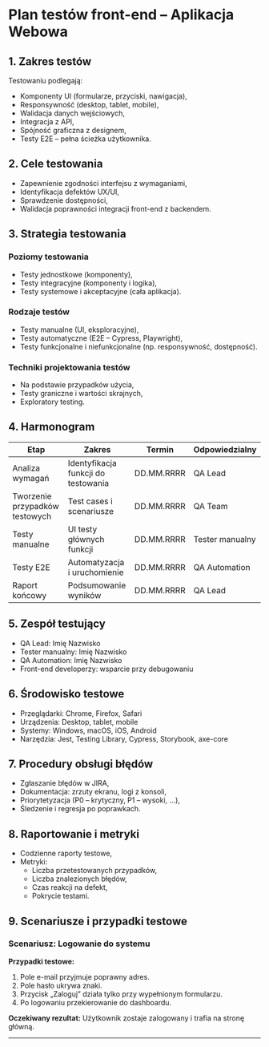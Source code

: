 # Plan testów front-end – Aplikacja Webowa

## 1. Zakres testów

Testowaniu podlegają:
- Komponenty UI (formularze, przyciski, nawigacja),
- Responsywność (desktop, tablet, mobile),
- Walidacja danych wejściowych,
- Integracja z API,
- Spójność graficzna z designem,
- Testy E2E – pełna ścieżka użytkownika.

## 2. Cele testowania

- Zapewnienie zgodności interfejsu z wymaganiami,
- Identyfikacja defektów UX/UI,
- Sprawdzenie dostępności,
- Walidacja poprawności integracji front-end z backendem.

## 3. Strategia testowania

### Poziomy testowania
- Testy jednostkowe (komponenty),
- Testy integracyjne (komponenty i logika),
- Testy systemowe i akceptacyjne (cała aplikacja).

### Rodzaje testów
- Testy manualne (UI, eksploracyjne),
- Testy automatyczne (E2E – Cypress, Playwright),
- Testy funkcjonalne i niefunkcjonalne (np. responsywność, dostępność).

### Techniki projektowania testów
- Na podstawie przypadków użycia,
- Testy graniczne i wartości skrajnych,
- Exploratory testing.

## 4. Harmonogram

| Etap | Zakres | Termin | Odpowiedzialny |
|------|--------|--------|----------------|
| Analiza wymagań | Identyfikacja funkcji do testowania | DD.MM.RRRR | QA Lead |
| Tworzenie przypadków testowych | Test cases i scenariusze | DD.MM.RRRR | QA Team |
| Testy manualne | UI testy głównych funkcji | DD.MM.RRRR | Tester manualny |
| Testy E2E | Automatyzacja i uruchomienie | DD.MM.RRRR | QA Automation |
| Raport końcowy | Podsumowanie wyników | DD.MM.RRRR | QA Lead |

## 5. Zespół testujący

- QA Lead: Imię Nazwisko
- Tester manualny: Imię Nazwisko
- QA Automation: Imię Nazwisko
- Front-end developerzy: wsparcie przy debugowaniu

## 6. Środowisko testowe

- Przeglądarki: Chrome, Firefox, Safari
- Urządzenia: Desktop, tablet, mobile
- Systemy: Windows, macOS, iOS, Android
- Narzędzia: Jest, Testing Library, Cypress, Storybook, axe-core

## 7. Procedury obsługi błędów

- Zgłaszanie błędów w JIRA,
- Dokumentacja: zrzuty ekranu, logi z konsoli,
- Priorytetyzacja (P0 – krytyczny, P1 – wysoki, ...),
- Śledzenie i regresja po poprawkach.

## 8. Raportowanie i metryki

- Codzienne raporty testowe,
- Metryki:
  - Liczba przetestowanych przypadków,
  - Liczba znalezionych błędów,
  - Czas reakcji na defekt,
  - Pokrycie testami.

## 9. Scenariusze i przypadki testowe

### Scenariusz: Logowanie do systemu

**Przypadki testowe:**
1. Pole e-mail przyjmuje poprawny adres.
2. Pole hasło ukrywa znaki.
3. Przycisk „Zaloguj” działa tylko przy wypełnionym formularzu.
4. Po logowaniu przekierowanie do dashboardu.

**Oczekiwany rezultat:** Użytkownik zostaje zalogowany i trafia na stronę główną.

---

